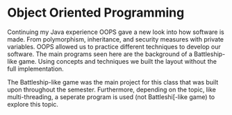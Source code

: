# Object Oriented Programming 
Continuing my Java experience OOPS gave a new look into how software is made. From polymorphism, inheritance, and security measures with private 
variables. OOPS allowed us to practice different techniques to develop our software. The main programs seen here
are the background of a Battleship-like game. Using concepts and techniques we built the layout without the full implementation. 

The Battleship-like game was the main project for this class that was built upon throughout the semester. Furthermore, depending on the topic, like
multi-threading, a seperate program is used (not Battleshi[-like game) to explore this topic. 
